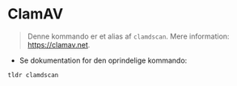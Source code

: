# ClamAV

> Denne kommando er et alias af `clamdscan`.
> Mere information: <https://clamav.net>.

- Se dokumentation for den oprindelige kommando:

`tldr clamdscan`
